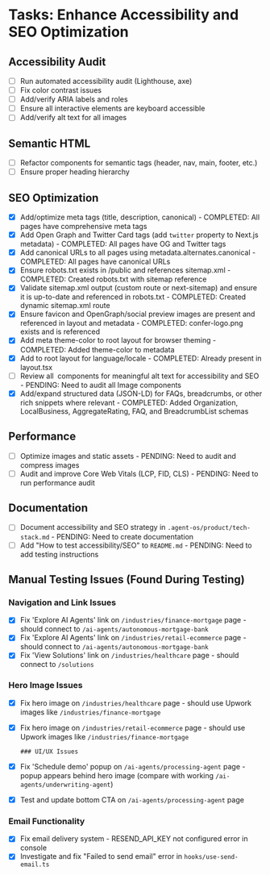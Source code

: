 # Tasks: Enhance Accessibility and SEO Optimization

## Accessibility Audit
- [ ] Run automated accessibility audit (Lighthouse, axe)
- [ ] Fix color contrast issues
- [ ] Add/verify ARIA labels and roles
- [ ] Ensure all interactive elements are keyboard accessible
- [ ] Add/verify alt text for all images

## Semantic HTML
- [ ] Refactor components for semantic tags (header, nav, main, footer, etc.)
- [ ] Ensure proper heading hierarchy

## SEO Optimization
- [x] Add/optimize meta tags (title, description, canonical) - COMPLETED: All pages have comprehensive meta tags
- [x] Add Open Graph and Twitter Card tags (add `twitter` property to Next.js metadata) - COMPLETED: All pages have OG and Twitter tags
- [x] Add canonical URLs to all pages using metadata.alternates.canonical - COMPLETED: All pages have canonical URLs
- [x] Ensure robots.txt exists in /public and references sitemap.xml - COMPLETED: Created robots.txt with sitemap reference
- [x] Validate sitemap.xml output (custom route or next-sitemap) and ensure it is up-to-date and referenced in robots.txt - COMPLETED: Created dynamic sitemap.xml route
- [x] Ensure favicon and OpenGraph/social preview images are present and referenced in layout and metadata - COMPLETED: confer-logo.png exists and is referenced
- [x] Add meta theme-color to root layout for browser theming - COMPLETED: Added theme-color to metadata
- [x] Add <html lang="en"> to root layout for language/locale - COMPLETED: Already present in layout.tsx
- [ ] Review all <Image /> components for meaningful alt text for accessibility and SEO - PENDING: Need to audit all Image components
- [x] Add/expand structured data (JSON-LD) for FAQs, breadcrumbs, or other rich snippets where relevant - COMPLETED: Added Organization, LocalBusiness, AggregateRating, FAQ, and BreadcrumbList schemas

## Performance
- [ ] Optimize images and static assets - PENDING: Need to audit and compress images
- [ ] Audit and improve Core Web Vitals (LCP, FID, CLS) - PENDING: Need to run performance audit

## Documentation
- [ ] Document accessibility and SEO strategy in `.agent-os/product/tech-stack.md` - PENDING: Need to create documentation
- [ ] Add "How to test accessibility/SEO" to `README.md` - PENDING: Need to add testing instructions

## Manual Testing Issues (Found During Testing)

### Navigation and Link Issues
- [x] Fix 'Explore AI Agents' link on `/industries/finance-mortgage` page - should connect to `/ai-agents/autonomous-mortgage-bank`
- [x] Fix 'Explore AI Agents' link on `/industries/retail-ecommerce` page - should connect to `/ai-agents/autonomous-mortgage-bank`
- [x] Fix 'View Solutions' link on `/industries/healthcare` page - should connect to `/solutions`

### Hero Image Issues
- [x] Fix hero image on `/industries/healthcare` page - should use Upwork images like `/industries/finance-mortgage`
- [x] Fix hero image on `/industries/retail-ecommerce` page - should use Upwork images like `/industries/finance-mortgage`

      ### UI/UX Issues
- [x] Fix 'Schedule demo' popup on `/ai-agents/processing-agent` page - popup appears behind hero image (compare with working `/ai-agents/underwriting-agent`)
- [x] Test and update bottom CTA on `/ai-agents/processing-agent` page

### Email Functionality
- [x] Fix email delivery system - RESEND_API_KEY not configured error in console
- [x] Investigate and fix "Failed to send email" error in `hooks/use-send-email.ts`
